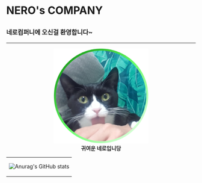 <p align='center'>

# NERO's COMPANY</p>

### 네로컴퍼니에 오신걸 환영합니다~
<hr>

</p>
<p align="center">
<img src='./neroone.png' width = '50%'></img><br>
<b>귀여운 네로입니당</b>
</p>

<table align="center">
<tr>
<td >

![Anurag's GitHub stats](https://github-readme-stats.vercel.app/api?username=JindoKim&show_icons=true&theme=highcontrast)
</td>
</tr>
</table>
